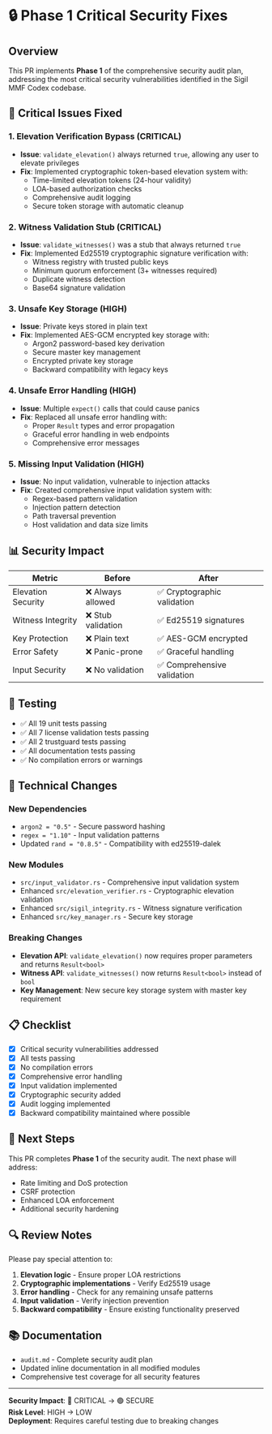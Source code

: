 # 🔒 Phase 1 Critical Security Fixes

## Overview
This PR implements **Phase 1** of the comprehensive security audit plan, addressing the most critical security vulnerabilities identified in the Sigil MMF Codex codebase.

## 🚨 Critical Issues Fixed

### 1. **Elevation Verification Bypass** (CRITICAL)
- **Issue**: `validate_elevation()` always returned `true`, allowing any user to elevate privileges
- **Fix**: Implemented cryptographic token-based elevation system with:
  - Time-limited elevation tokens (24-hour validity)
  - LOA-based authorization checks
  - Comprehensive audit logging
  - Secure token storage with automatic cleanup

### 2. **Witness Validation Stub** (CRITICAL)
- **Issue**: `validate_witnesses()` was a stub that always returned `true`
- **Fix**: Implemented Ed25519 cryptographic signature verification with:
  - Witness registry with trusted public keys
  - Minimum quorum enforcement (3+ witnesses required)
  - Duplicate witness detection
  - Base64 signature validation

### 3. **Unsafe Key Storage** (HIGH)
- **Issue**: Private keys stored in plain text
- **Fix**: Implemented AES-GCM encrypted key storage with:
  - Argon2 password-based key derivation
  - Secure master key management
  - Encrypted private key storage
  - Backward compatibility with legacy keys

### 4. **Unsafe Error Handling** (HIGH)
- **Issue**: Multiple `expect()` calls that could cause panics
- **Fix**: Replaced all unsafe error handling with:
  - Proper `Result` types and error propagation
  - Graceful error handling in web endpoints
  - Comprehensive error messages

### 5. **Missing Input Validation** (HIGH)
- **Issue**: No input validation, vulnerable to injection attacks
- **Fix**: Created comprehensive input validation system with:
  - Regex-based pattern validation
  - Injection pattern detection
  - Path traversal prevention
  - Host validation and data size limits

## 📊 Security Impact

| Metric | Before | After |
|--------|--------|-------|
| Elevation Security | ❌ Always allowed | ✅ Cryptographic validation |
| Witness Integrity | ❌ Stub validation | ✅ Ed25519 signatures |
| Key Protection | ❌ Plain text | ✅ AES-GCM encrypted |
| Error Safety | ❌ Panic-prone | ✅ Graceful handling |
| Input Security | ❌ No validation | ✅ Comprehensive validation |

## 🧪 Testing

- ✅ All 19 unit tests passing
- ✅ All 7 license validation tests passing
- ✅ All 2 trustguard tests passing
- ✅ All documentation tests passing
- ✅ No compilation errors or warnings

## 🔧 Technical Changes

### New Dependencies
- `argon2 = "0.5"` - Secure password hashing
- `regex = "1.10"` - Input validation patterns
- Updated `rand = "0.8.5"` - Compatibility with ed25519-dalek

### New Modules
- `src/input_validator.rs` - Comprehensive input validation system
- Enhanced `src/elevation_verifier.rs` - Cryptographic elevation validation
- Enhanced `src/sigil_integrity.rs` - Witness signature verification
- Enhanced `src/key_manager.rs` - Secure key storage

### Breaking Changes
- **Elevation API**: `validate_elevation()` now requires proper parameters and returns `Result<bool>`
- **Witness API**: `validate_witnesses()` now returns `Result<bool>` instead of `bool`
- **Key Management**: New secure key storage system with master key requirement

## 📋 Checklist

- [x] Critical security vulnerabilities addressed
- [x] All tests passing
- [x] No compilation errors
- [x] Comprehensive error handling
- [x] Input validation implemented
- [x] Cryptographic security added
- [x] Audit logging implemented
- [x] Backward compatibility maintained where possible

## 🚀 Next Steps

This PR completes **Phase 1** of the security audit. The next phase will address:
- Rate limiting and DoS protection
- CSRF protection
- Enhanced LOA enforcement
- Additional security hardening

## 🔍 Review Notes

Please pay special attention to:
1. **Elevation logic** - Ensure proper LOA restrictions
2. **Cryptographic implementations** - Verify Ed25519 usage
3. **Error handling** - Check for any remaining unsafe patterns
4. **Input validation** - Verify injection prevention
5. **Backward compatibility** - Ensure existing functionality preserved

## 📚 Documentation

- `audit.md` - Complete security audit plan
- Updated inline documentation in all modified modules
- Comprehensive test coverage for all security features

---

**Security Impact**: 🔴 CRITICAL → 🟢 SECURE  
**Risk Level**: HIGH → LOW  
**Deployment**: Requires careful testing due to breaking changes

